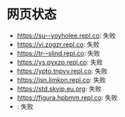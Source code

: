 # 网页状态
- https://su--yoyholee.repl.co: 失败
- https://vi.zogzr.repl.co: 失败
- https://tr--slind.repl.co: 失败
- https://ys.pyxzp.repl.co: 失败
- https://ypto.tnpyv.repl.co: 失败
- https://jsn.limkon.repl.co: 失败
- https://std.skvip.eu.org: 失败
- https://figura.hpbmm.repl.co: 失败
- : 失败
